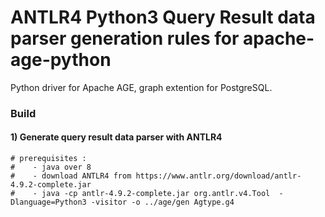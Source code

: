 # ANTLR4 Python3 Query Result data parser generation rules for apache-age-python
Python driver for Apache AGE, graph extention for PostgreSQL.


### Build
#### 1) Generate query result data parser with ANTLR4
```
# prerequisites : 
#    - java over 8
#    - download ANTLR4 from https://www.antlr.org/download/antlr-4.9.2-complete.jar
#    - java -cp antlr-4.9.2-complete.jar org.antlr.v4.Tool  -Dlanguage=Python3 -visitor -o ../age/gen Agtype.g4
```

